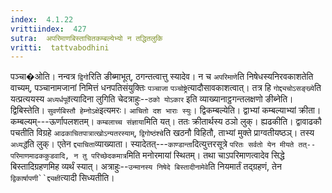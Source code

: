 ```yaml
---
index:  4.1.22
vrittiindex:  427
sutra:  अपरिमाणबिस्ताचितकम्बल्येभ्यो न तद्धितलुकि
vritti:  tattvabodhini 
---
```


पञ्चा�ओति। नन्वत्र `द्विगो`रिति ङीब्माभूत्, ठगन्तत्वात्तु स्यादेव। न च `अपरिमाणे`ति निषेधस्यनिरवकाशतेति वाच्यम्, पञ्चानामजानां निमित्तं धनपतिसंयुक्तिः `पञ्चाजा` `पञ्चोष्ट्रे`त्यादौसावकाशत्वात्। तत्र हि `गोद्द्यचोऽसङ्ख्ये`ति यत्प्रत्ययस्य `अध्यर्धपूर्वे`त्यादिना लुगिति चेदत्राहुः--`ठको योऽकार` इति व्याख्यानाट्ठगन्तलक्षणो ङीब्नेति। द्विबिस्तेति। `सुवर्णबिस्तौ हेम्नोऽक्षे`इत्यमरः। `आचितो दश भाराः स्युः`। द्विकम्बल्येति। द्वाभ्यां कम्बल्याभ्यां क्रीता। कम्बल्यम्---ऊर्णापलशतम्। `कम्बलाच्च संज्ञाया`मिति यत्। ततः क्रीतार्थस्य ठञो लुक्। ह्यढकीति। द्वावाढकौ पचतीति विग्रहे `आढकाचितपात्रात्खोऽन्यतरस्याम्`, `द्विगोष्ठंश्चे`ति खठनौ विहितौ, ताभ्यां मुक्ते प्राग्वतीयष्ठञ्। तस्य `अध्यर्द्धे`ति लुक्। एतेन `द्द्याचिता`व्याख्याता। स्यादेतत्---`काण्डान्ता`दित्युत्तरसूत्रे `परितः सर्वतो येन मीयते तत्--परिमाणमाढककुडवादि, न तु परिच्छेदकमात्र`मिति मनोरमायां स्थितम्। तथा चाऽपरिमाणत्वादेव सिद्धे बिस्तादिग्रहणमिह व्यर्थं स्यात्। अत्राहुः--`उन्मानस्य निषेदे बिस्तादीनामेवे`ति नियमार्तं तद्ग्रहणं, तेन `द्विकार्षापणी``द्द्यक्षी`त्यादी सिध्यतीति।

